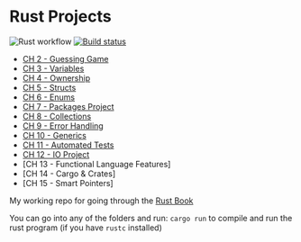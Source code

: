 # Rust Projects

![Rust workflow](https://github.com/shahaba/rust-projects/actions/workflows/rust.yml/badge.svg) [![Build status](https://badge.buildkite.com/679c89fce737457b4c095d3f2888701c89bcdb3bb41dfcf502.svg)](https://buildkite.com/personal-192/rust-project-builder)

- [CH 2 - Guessing Game](ch02-guessing-game/README.md)
- [CH 3 - Variables](ch-03-variables/README.md)
- [CH 4 - Ownership](ch04-ownership/README.md)
- [CH 5 - Structs](ch05-structs/README.md)
- [CH 6 - Enums](ch06-enums/README.md)
- [CH 7 - Packages Project](ch07-packages/README.md)
- [CH 8 - Collections](ch08-collections/README.md)
- [CH 9 - Error Handling](ch09-error_handling/README.md)
- [CH 10 - Generics](ch10-generics/README.md)
- [CH 11 - Automated Tests](ch11-automated-tests/README.md)
- [CH 12 - IO Project](ch12-minigrep/README.md)
- [CH 13 - Functional Language Features]
- [CH 14 - Cargo & Crates]
- [CH 15 - Smart Pointers]

My working repo for going through the [Rust Book](https://rust-book.cs.brown.edu/title-page.html)

You can go into any of the folders and run: `cargo run` to compile and run the rust program (if you have `rustc` installed)

